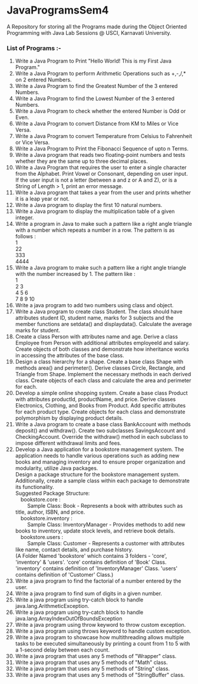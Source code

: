 # JavaProgramsSem4

A Repository for storing all the Programs made during the Object Oriented Programming with Java Lab Sessions @ USCI, Karnavati University.

### List of Programs :-

1. Write a Java Program to Print "Hello World! This is my First Java Program."
2. Write a Java Program to perform Arithmetic Operations such as +,-,/,\* on 2 entered Numbers.
3. Write a Java Program to find the Greatest Number of the 3 entered Numbers.
4. Write a Java Program to find the Lowest Number of the 3 entered Numbers.
5. Write a Java Program to check whether the entered Number is Odd or Even.
6. Write a Java Program to convert Distance from KM to Miles or Vice Versa.
7. Write a Java Program to convert Temperature from Celsius to Fahrenheit or Vice Versa.
8. Write a Java Program to Print the Fibonacci Sequence of upto n Terms.
9. Write a Java program that reads two floating-point numbers and tests whether they are the same up to three decimal places.
10. Write a Java Program that requires the user to enter a single character from the Alphabet. Print Vowel or Consonant, depending on user input. If the user input is not a letter (between a and z or A and Z), or is a String of Length > 1, print an error message.
11. Write a Java program that takes a year from the user and prints whether it is a leap year or not.
12. Write a Java program to display the first 10 natural numbers.
13. Write a Java program to display the multiplication table of a given integer.
14. Write a program in Java to make such a pattern like a right angle triangle with a number which repeats a number in a row.
    The pattern is as follows :\
    1\
    22\
    333\
    4444
15. Write a Java program to make such a pattern like a right angle triangle with the number increased by 1.
    The pattern like :\
    1\
    2 3\
    4 5 6\
    7 8 9 10
16. Write a java program to add two numbers using class and object.
17. Write a Java program to create class Student. The class should have attributes student ID, student name, marks for 3 subjects and the member functions are setdata() and displaydata(). Calculate the average marks for student.
18. Create a class Person with attributes name and age. Derive a class Employee from Person with additional attributes employeeId and salary. Create objects of both classes and demonstrate how inheritance works in accessing the attributes of the base class.
19. Design a class hierarchy for a shape. Create a base class Shape with methods area() and perimeter(). Derive classes Circle, Rectangle, and Triangle from Shape. Implement the necessary methods in each derived class. Create objects of each class and calculate the area and perimeter for each.
20. Develop a simple online shopping system. Create a base class Product with attributes productId, productName, and price. Derive classes Electronics, Clothing, and Books from Product. Add specific attributes for each product type. Create objects for each class and demonstrate polymorphism by displaying product details.
21. Write a Java program to create a base class BankAccount with methods deposit() and withdraw(). Create two subclasses SavingsAccount and CheckingAccount. Override the withdraw() method in each subclass to impose different withdrawal limits and fees.
22. Develop a Java application for a bookstore management system. The application needs to handle various operations such as adding new books and managing inventory and to ensure proper organization and modularity, utilize Java packages.\
    Design a package structure for the bookstore management system. Additionally, create a sample class within each package to demonstrate its functionality.\
    Suggested Package Structure:\
    &emsp;bookstore.core : \
     &emsp;&emsp; Sample Class: Book - Represents a book with attributes such as title, author, ISBN, and price.\
    &emsp;bookstore.inventory : \
     &emsp;&emsp; Sample Class: InventoryManager - Provides methods to add new books to inventory, update stock levels, and retrieve book details.\
    &emsp;bookstore.users : \
     &emsp;&emsp; Sample Class: Customer - Represents a customer with attributes like name, contact details, and purchase history.\
    (A Folder Named 'bookstore' which contains 3 folders - 'core', 'inventory' & 'users'. 'core' contains definition of 'Book' Class. 'inventory' contains definition of 'InventoryManager' Class. 'users' contains definition of 'Customer' Class.)
23. Write a java program to find the factorial of a number entered by the user.
24. Write a java program to find sum of digits in a given number.
25. Write a java program using try-catch block to handle java.lang.ArithmeticException.
26. Write a java program using try-catch block to handle java.lang.ArrayIndexOutOfBoundsException
27. Write a java program using throw keyword to throw custom exception.
28. Write a java program using throws keyword to handle custom exception.
29. Write a java program to showcase how multithreading allows multiple tasks to be executed simultaneously by printing a count from 1 to 5 with a 1-second delay between each count.
30. Write a java program that uses any 5 methods of "Wrapper" class.
31. Write a java program that uses any 5 methods of "Math" class.
32. Write a java program that uses any 5 methods of "String" class.
33. Write a java program that uses any 5 methods of "StringBuffer" class.
